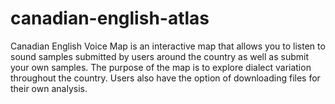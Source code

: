 # canadian-english-atlas
Canadian English Voice Map is an interactive map that allows you to listen to sound samples submitted by users around the country as well as submit your own samples. The purpose of the map is to explore dialect variation throughout the country. Users also have the option of downloading files for their own analysis.
